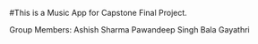 #This is a Music App for Capstone Final Project.

Group Members:
Ashish Sharma
Pawandeep Singh
Bala Gayathri





